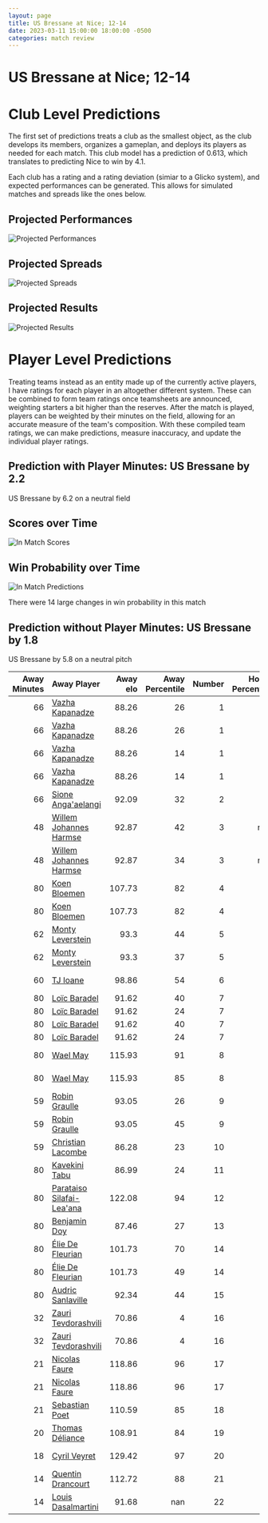 ```yaml
---  
layout: page  
title: US Bressane at Nice; 12-14  
date: 2023-03-11 15:00:00 18:00:00 -0500  
categories: match review  
---
```

# US Bressane at Nice; 12-14

# Club Level Predictions


The first set of predictions treats a club as the smallest object, as the club develops its members, organizes a gameplan, and deploys its players as needed for each match. This club model has a prediction of 0.613, which translates to predicting Nice to win by 4.1.

Each club has a rating and a rating deviation (simiar to a Glicko system), and expected performances can be generated. This allows for simulated matches and spreads like the ones below.
## Projected Performances


![Projected Performances](plots/performances_2023-03-11-Nice-USBressane.png)
## Projected Spreads


![Projected Spreads](plots/spreads_2023-03-11-Nice-USBressane.png)
## Projected Results


![Projected Results](plots/resultbar_2023-03-11-Nice-USBressane.png)
# Player Level Predictions


Treating teams instead as an entity made up of the currently active players, I have ratings for each player in an altogether different system. These can be combined to form team ratings once teamsheets are announced, weighting starters a bit higher than the reserves. After the match is played, players can be weighted by their minutes on the field, allowing for an accurate measure of the team's composition. With these compiled team ratings, we can make predictions, measure inaccuracy, and update the individual player ratings.
## Prediction with Player Minutes: US Bressane by 2.2


US Bressane by 6.2 on a neutral field
## Scores over Time


![In Match Scores](plots/recap_scores_2023-03-11-Nice-USBressane.png)
## Win Probability over Time


![In Match Predictions](plots/recap_prob_2023-03-11-Nice-USBressane.png)

There were 14 large changes in win probability in this match
## Prediction without Player Minutes: US Bressane by 1.8


US Bressane by 5.8 on a neutral pitch



|   Away Minutes | Away Player                                                                       |   Away elo |   Away Percentile |   Number |   Home Percentile |   Home elo | Home Player                                                             |   Home Minutes |
|---------------:|:----------------------------------------------------------------------------------|-----------:|------------------:|---------:|------------------:|-----------:|:------------------------------------------------------------------------|---------------:|
|             66 | [Vazha Kapanadze](..//playerfiles//VazhaKapanadze_cleaned.md)                     |      88.26 |                26 |        1 |                38 |      91.67 | [Sunia Vola](..//playerfiles//SuniaVola_cleaned.md)                     |             51 |
|             66 | [Vazha Kapanadze](..//playerfiles//VazhaKapanadze_cleaned.md)                     |      88.26 |                26 |        1 |                60 |      91.67 | [Sunia Vola](..//playerfiles//SuniaVola_cleaned.md)                     |             51 |
|             66 | [Vazha Kapanadze](..//playerfiles//VazhaKapanadze_cleaned.md)                     |      88.26 |                14 |        1 |                60 |      91.67 | [Sunia Vola](..//playerfiles//SuniaVola_cleaned.md)                     |             51 |
|             66 | [Vazha Kapanadze](..//playerfiles//VazhaKapanadze_cleaned.md)                     |      88.26 |                14 |        1 |                38 |      91.67 | [Sunia Vola](..//playerfiles//SuniaVola_cleaned.md)                     |             51 |
|             66 | [Sione Anga'aelangi](..//playerfiles//SioneAnga'aelangi_cleaned.md)               |      92.09 |                32 |        2 |                84 |     103.95 | [Badri Alkhazashvili](..//playerfiles//BadriAlkhazashvili_cleaned.md)   |             56 |
|             48 | [Willem Johannes Harmse](..//playerfiles//WillemJohannesHarmse_cleaned.md)        |      92.87 |                42 |        3 |               nan |      93.13 | [Nicolas Ciancio](..//playerfiles//NicolasCiancio_cleaned.md)           |             56 |
|             48 | [Willem Johannes Harmse](..//playerfiles//WillemJohannesHarmse_cleaned.md)        |      92.87 |                34 |        3 |               nan |      93.13 | [Nicolas Ciancio](..//playerfiles//NicolasCiancio_cleaned.md)           |             56 |
|             80 | [Koen Bloemen](..//playerfiles//KoenBloemen_cleaned.md)                           |     107.73 |                82 |        4 |                39 |      85.93 | [Thibaud Rey](..//playerfiles//ThibaudRey_cleaned.md)                   |             80 |
|             80 | [Koen Bloemen](..//playerfiles//KoenBloemen_cleaned.md)                           |     107.73 |                82 |        4 |                23 |      85.93 | [Thibaud Rey](..//playerfiles//ThibaudRey_cleaned.md)                   |             80 |
|             62 | [Monty Leverstein](..//playerfiles//MontyLeverstein_cleaned.md)                   |      93.3  |                44 |        5 |                33 |      90.18 | [Marvin Woki](..//playerfiles//MarvinWoki_cleaned.md)                   |             80 |
|             62 | [Monty Leverstein](..//playerfiles//MontyLeverstein_cleaned.md)                   |      93.3  |                37 |        5 |                33 |      90.18 | [Marvin Woki](..//playerfiles//MarvinWoki_cleaned.md)                   |             80 |
|             60 | [TJ Ioane](..//playerfiles//TJIoane_cleaned.md)                                   |      98.86 |                54 |        6 |                66 |     100.51 | [Steffon Armitage](..//playerfiles//SteffonArmitage_cleaned.md)         |             49 |
|             80 | [Loïc Baradel](..//playerfiles//LoïcBaradel_cleaned.md)                           |      91.62 |                40 |        7 |                33 |      89.71 | [Louis Suaud](..//playerfiles//LouisSuaud_cleaned.md)                   |             80 |
|             80 | [Loïc Baradel](..//playerfiles//LoïcBaradel_cleaned.md)                           |      91.62 |                24 |        7 |                33 |      89.71 | [Louis Suaud](..//playerfiles//LouisSuaud_cleaned.md)                   |             80 |
|             80 | [Loïc Baradel](..//playerfiles//LoïcBaradel_cleaned.md)                           |      91.62 |                40 |        7 |                53 |      89.71 | [Louis Suaud](..//playerfiles//LouisSuaud_cleaned.md)                   |             80 |
|             80 | [Loïc Baradel](..//playerfiles//LoïcBaradel_cleaned.md)                           |      91.62 |                24 |        7 |                53 |      89.71 | [Louis Suaud](..//playerfiles//LouisSuaud_cleaned.md)                   |             80 |
|             80 | [Wael May](..//playerfiles//WaelMay_cleaned.md)                                   |     115.93 |                91 |        8 |                10 |      74.85 | [Martin Freytes](..//playerfiles//MartinFreytes_cleaned.md)             |             50 |
|             80 | [Wael May](..//playerfiles//WaelMay_cleaned.md)                                   |     115.93 |                85 |        8 |                10 |      74.85 | [Martin Freytes](..//playerfiles//MartinFreytes_cleaned.md)             |             50 |
|             59 | [Robin Graulle](..//playerfiles//RobinGraulle_cleaned.md)                         |      93.05 |                26 |        9 |                61 |      98.46 | [Mathieu Lorée](..//playerfiles//MathieuLorée_cleaned.md)               |             80 |
|             59 | [Robin Graulle](..//playerfiles//RobinGraulle_cleaned.md)                         |      93.05 |                45 |        9 |                61 |      98.46 | [Mathieu Lorée](..//playerfiles//MathieuLorée_cleaned.md)               |             80 |
|             59 | [Christian Lacombe](..//playerfiles//ChristianLacombe_cleaned.md)                 |      86.28 |                23 |       10 |                55 |      97.3  | [Mathis Viard](..//playerfiles//MathisViard_cleaned.md)                 |             40 |
|             80 | [Kavekini Tabu](..//playerfiles//KavekiniTabu_cleaned.md)                         |      86.99 |                24 |       11 |                58 |      96.06 | [Baptiste Delage](..//playerfiles//BaptisteDelage_cleaned.md)           |             80 |
|             80 | [Parataiso Silafai-Lea'ana](..//playerfiles//ParataisoSilafai-Lea'ana_cleaned.md) |     122.08 |                94 |       12 |                68 |     100.56 | [Luca Cutayar](..//playerfiles//LucaCutayar_cleaned.md)                 |             80 |
|             80 | [Benjamin Doy](..//playerfiles//BenjaminDoy_cleaned.md)                           |      87.46 |                27 |       13 |                58 |      97.88 | [Julien Fritz](..//playerfiles//JulienFritz_cleaned.md)                 |             63 |
|             80 | [Élie De Fleurian](..//playerfiles//ÉlieDeFleurian_cleaned.md)                    |     101.73 |                70 |       14 |                57 |      98.48 | [Augustin Slowik](..//playerfiles//AugustinSlowik_cleaned.md)           |             80 |
|             80 | [Élie De Fleurian](..//playerfiles//ÉlieDeFleurian_cleaned.md)                    |     101.73 |                49 |       14 |                57 |      98.48 | [Augustin Slowik](..//playerfiles//AugustinSlowik_cleaned.md)           |             80 |
|             80 | [Audric Sanlaville](..//playerfiles//AudricSanlaville_cleaned.md)                 |      92.34 |                44 |       15 |                46 |      93.53 | [David Odiete](..//playerfiles//DavidOdiete_cleaned.md)                 |             80 |
|             32 | [Zauri Tevdorashvili](..//playerfiles//ZauriTevdorashvili_cleaned.md)             |      70.86 |                 4 |       16 |                35 |      83.98 | [Agustin Ormaechea](..//playerfiles//AgustinOrmaechea_cleaned.md)       |             40 |
|             32 | [Zauri Tevdorashvili](..//playerfiles//ZauriTevdorashvili_cleaned.md)             |      70.86 |                 4 |       16 |                19 |      83.98 | [Agustin Ormaechea](..//playerfiles//AgustinOrmaechea_cleaned.md)       |             40 |
|             21 | [Nicolas Faure](..//playerfiles//NicolasFaure_cleaned.md)                         |     118.86 |                96 |       17 |                15 |      82.5  | [Arthur Vignolles](..//playerfiles//ArthurVignolles_cleaned.md)         |             31 |
|             21 | [Nicolas Faure](..//playerfiles//NicolasFaure_cleaned.md)                         |     118.86 |                96 |       17 |                29 |      82.5  | [Arthur Vignolles](..//playerfiles//ArthurVignolles_cleaned.md)         |             31 |
|             21 | [Sebastian Poet](..//playerfiles//SebastianPoet_cleaned.md)                       |     110.59 |                85 |       18 |                96 |     123    | [Laijiasa Bolenaivalu](..//playerfiles//LaijiasaBolenaivalu_cleaned.md) |             30 |
|             20 | [Thomas Déliance](..//playerfiles//ThomasDéliance_cleaned.md)                     |     108.91 |                84 |       19 |                34 |      88.15 | [Nicolas Lemaire](..//playerfiles//NicolasLemaire_cleaned.md)           |             29 |
|             18 | [Cyril Veyret](..//playerfiles//CyrilVeyret_cleaned.md)                           |     129.42 |                97 |       20 |                79 |     103.91 | [James Johnston](..//playerfiles//JamesJohnston_cleaned.md)             |             24 |
|             14 | [Quentin Drancourt](..//playerfiles//QuentinDrancourt_cleaned.md)                 |     112.72 |                88 |       21 |                22 |      86.73 | [Kurt Stanley Haupt](..//playerfiles//KurtStanleyHaupt_cleaned.md)      |             24 |
|             14 | [Louis Dasalmartini](..//playerfiles//LouisDasalmartini_cleaned.md)               |      91.68 |               nan |       22 |                 3 |      72.19 | [Hugo Martin](..//playerfiles//HugoMartin_cleaned.md)                   |             17 |

